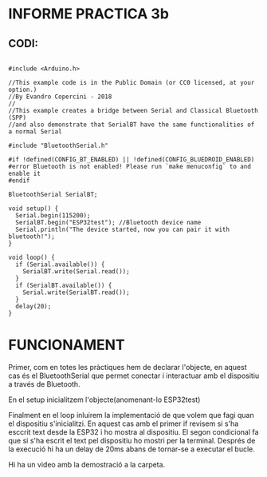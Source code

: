 # INFORME PRACTICA 3b

## CODI:
```

#include <Arduino.h>

//This example code is in the Public Domain (or CC0 licensed, at your option.)
//By Evandro Copercini - 2018
//
//This example creates a bridge between Serial and Classical Bluetooth (SPP)
//and also demonstrate that SerialBT have the same functionalities of a normal Serial

#include "BluetoothSerial.h"

#if !defined(CONFIG_BT_ENABLED) || !defined(CONFIG_BLUEDROID_ENABLED)
#error Bluetooth is not enabled! Please run `make menuconfig` to and enable it
#endif

BluetoothSerial SerialBT;

void setup() {
  Serial.begin(115200);
  SerialBT.begin("ESP32test"); //Bluetooth device name
  Serial.println("The device started, now you can pair it with bluetooth!");
}

void loop() {
  if (Serial.available()) {
    SerialBT.write(Serial.read());
  }
  if (SerialBT.available()) {
    Serial.write(SerialBT.read());
  }
  delay(20);
}
```

# FUNCIONAMENT

Primer, com en totes les pràctiques hem de declarar l'objecte, en aquest cas és el BluetoothSerial que permet conectar i interactuar amb el dispositiu a través de Bluetooth.

En el setup inicialitzem l'objecte(anomenant-lo ESP32test) 

Finalment en el loop inluirem la implementació de que volem que fagi quan el dispositiu s'inicialitzi. En aquest cas amb el primer if revisem si s'ha esccrit text desde la ESP32 i ho mostra al dispositiu. El segon condicional fa que si s'ha escrit el text pel dispositiu ho mostri per la terminal. 
Després de la execució hi ha un delay de 20ms abans de tornar-se a executar el bucle. 

Hi ha un video amb la demostració a la carpeta. 